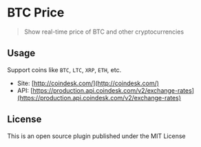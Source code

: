 # BTC Price

> Show real-time price of BTC and other cryptocurrencies

## Usage

Support coins like `BTC`, `LTC`, `XRP`, `ETH`, etc.

* Site: [http://coindesk.com/](http://coindesk.com/)
* API: [https://production.api.coindesk.com/v2/exchange-rates](https://production.api.coindesk.com/v2/exchange-rates)

## License

This is an open source plugin published under the MIT License
